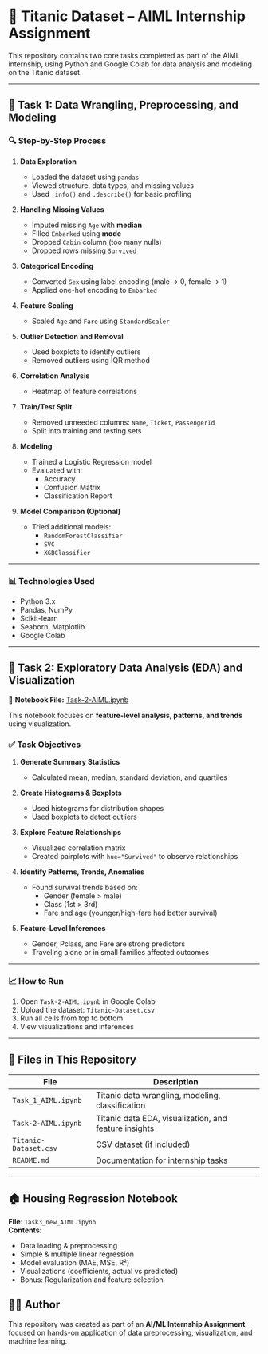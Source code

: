 # 🚀 Titanic Dataset – AIML Internship Assignment

This repository contains two core tasks completed as part of the AIML internship, using Python and Google Colab for data analysis and modeling on the Titanic dataset.

---

## 📘 Task 1: Data Wrangling, Preprocessing, and Modeling

### 🔍 Step-by-Step Process

1. **Data Exploration**
   - Loaded the dataset using `pandas`
   - Viewed structure, data types, and missing values
   - Used `.info()` and `.describe()` for basic profiling

2. **Handling Missing Values**
   - Imputed missing `Age` with **median**
   - Filled `Embarked` using **mode**
   - Dropped `Cabin` column (too many nulls)
   - Dropped rows missing `Survived`

3. **Categorical Encoding**
   - Converted `Sex` using label encoding (male → 0, female → 1)
   - Applied one-hot encoding to `Embarked`

4. **Feature Scaling**
   - Scaled `Age` and `Fare` using `StandardScaler`

5. **Outlier Detection and Removal**
   - Used boxplots to identify outliers
   - Removed outliers using IQR method

6. **Correlation Analysis**
   - Heatmap of feature correlations

7. **Train/Test Split**
   - Removed unneeded columns: `Name`, `Ticket`, `PassengerId`
   - Split into training and testing sets

8. **Modeling**
   - Trained a Logistic Regression model
   - Evaluated with:
     - Accuracy
     - Confusion Matrix
     - Classification Report

9. **Model Comparison (Optional)**
   - Tried additional models:
     - `RandomForestClassifier`
     - `SVC`
     - `XGBClassifier`

---

### 📊 Technologies Used

- Python 3.x
- Pandas, NumPy
- Scikit-learn
- Seaborn, Matplotlib
- Google Colab

---

## 📘 Task 2: Exploratory Data Analysis (EDA) and Visualization

🔗 **Notebook File:** [Task-2-AIML.ipynb](Task_2_AIML.ipynb)

This notebook focuses on **feature-level analysis, patterns, and trends** using visualization.

### ✅ Task Objectives

1. **Generate Summary Statistics**
   - Calculated mean, median, standard deviation, and quartiles

2. **Create Histograms & Boxplots**
   - Used histograms for distribution shapes
   - Used boxplots to detect outliers

3. **Explore Feature Relationships**
   - Visualized correlation matrix
   - Created pairplots with `hue="Survived"` to observe relationships

4. **Identify Patterns, Trends, Anomalies**
   - Found survival trends based on:
     - Gender (female > male)
     - Class (1st > 3rd)
     - Fare and age (younger/high-fare had better survival)

5. **Feature-Level Inferences**
   - Gender, Pclass, and Fare are strong predictors
   - Traveling alone or in small families affected outcomes

---

### 📈 How to Run

1. Open `Task-2-AIML.ipynb` in Google Colab
2. Upload the dataset: `Titanic-Dataset.csv`
3. Run all cells from top to bottom
4. View visualizations and inferences

---

## 📂 Files in This Repository

| File | Description |
|------|-------------|
| `Task_1_AIML.ipynb` | Titanic data wrangling, modeling, classification |
| `Task-2-AIML.ipynb` | Titanic data EDA, visualization, and feature insights |
| `Titanic-Dataset.csv` | CSV dataset (if included) |
| `README.md` | Documentation for internship tasks |

---
## 🏠 Housing Regression Notebook  
**File**: `Task3_new_AIML.ipynb`  
**Contents**:  
- Data loading & preprocessing  
- Simple & multiple linear regression  
- Model evaluation (MAE, MSE, R²)  
- Visualizations (coefficients, actual vs predicted)  
- Bonus: Regularization and feature selection

## 👨‍💻 Author
This repository was created as part of an **AI/ML Internship Assignment**, focused on hands-on application of data preprocessing, visualization, and machine learning.
